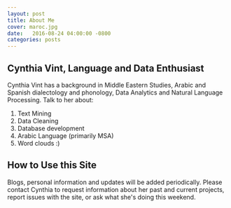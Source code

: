 ```yaml
---
layout: post
title: About Me
cover: maroc.jpg
date:   2016-08-24 04:00:00 -0800
categories: posts
---
```


## Cynthia Vint, Language and Data Enthusiast

Cynthia Vint has a background in Middle Eastern Studies, Arabic and Spanish dialectology and phonology, Data Analytics and Natural Language Processing. Talk to her about:

1. Text Mining
2. Data Cleaning
3. Database development
4. Arabic Language (primarily MSA)
5. Word clouds :)

## How to Use this Site

Blogs, personal information and updates will be added periodically. Please contact Cynthia to request information about her past and current projects, report issues with the site, or ask what she's doing this weekend.
